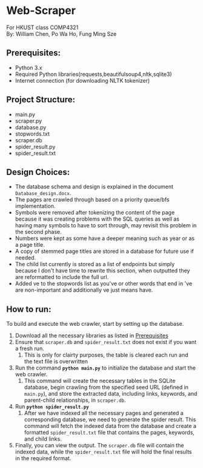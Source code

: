 # Web-Scraper
For HKUST class COMP4321 <br> By: William Chen, Po Wa Ho, Fung Ming Sze

## Prerequisites:
- Python 3.x
- Required Python libraries(requests,beautifulsoup4,nltk,sqlite3)
- Internet connection (for downloading NLTK tokenizer)
  
## Project Structure: 
- main.py
- scraper.py
- database.py
- stopwords.txt
- scraper.db
- spider_result.py
- spider_result.txt

## Design Choices:
- The database schema and design is explained in the document `Database_design.docx`.
- The pages are crawled through based on a priority queue/bfs implementation.
- Symbols were removed after tokenizing the content of the page because it was creating problems with the SQL queries as well as having many symbols to have to sort through, may revisit this problem in the second phase.
- Numbers were kept as some have a deeper meaning such as year or as a page title.
- A copy of stemmed page titles are stored in a database for future use if needed.
- The child list currently is stored as a list of endpoints but simply because I don't have time to rewrite this section, when outputted they are reformatted to include the full url. 
- Added ve to the stopwords list as you've or other words that end in 've are non-important and additionally ve just means have.

## How to run:
To build and execute the web crawler, start by setting up the database. 
1. Download all the necessary libraries as listed in [Prerequisites](#prerequisites)
2. Ensure that `scraper.db` and `spider_result.txt` does not exist if you want a fresh run. 
   1. This is only for clairty purposes, the table is cleared each run and the text file is overwritten
3. Run the command **`python main.py`** to initialize the database and start the web crawler. 
   1. This command will create the necessary tables in the SQLite database, begin crawling from the specified seed URL (defined in `main.py`), and store the extracted data, including links, keywords, and parent-child relationships, in `scraper.db`.
4. Run **`python spider_result.py`**
   1. After we have indexed all the necessary pages and generated a corresponding database, we need to generate the spider result. This command will fetch the indexed data from the database and create a formatted `spider_result.txt` file that contains the pages, keywords, and child links.
5. Finally, you can view the output. The `scraper.db` file will contain the indexed data, while the `spider_result.txt` file will hold the final results in the required format.
